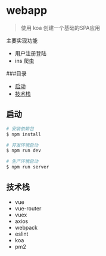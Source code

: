 webapp
==========================
> 使用 koa 创建一个基础的SPA应用

主要实现功能
* 用户注册登陆
* ins 爬虫

###目录
* [启动](#启动)
* [技术栈](#技术栈)


启动
--------------------------
```Bash
# 安装依赖包
$ npm install

# 开发环境启动
$ npm run dev

# 生产环境启动
$ npm run server
```


技术栈
--------------------------
* vue
* vue-router
* vuex
* axios
* webpack
* eslint
* koa
* pm2
